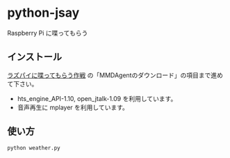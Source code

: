 # python-jsay

Raspberry Pi に喋ってもらう

## インストール

[ラズパイに喋ってもらう作戦](http://www.tapun.net/raspi/raspberry-pi-speaks-japanese) の「MMDAgentのダウンロード」の項目まで進めて下さい。
- hts_engine_API-1.10, open_jtalk-1.09 を利用しています。
- 音声再生に mplayer を利用しています。

## 使い方

```bash:bash
python weather.py
```
